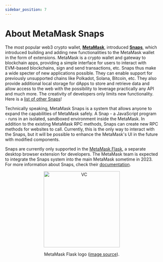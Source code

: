 ```yaml
---
sidebar_position: 7
---
```


# About MetaMask Snaps

The most popular web3 crypto wallet, **[MetaMask](https://metamask.io/)**, introduced **[Snaps](https://metamask.io/snaps/)**, which introduced building and adding new functionalities to the MetaMask wallet in the form of extensions. MetaMask is a crypto wallet and gateway to blockchain apps, providing a simple interface for users to interact with EVM-based blockchains, sign and send transactions, etc. Snaps thus make a wide specter of new applications possible. They can enable support for previously unsupported chains like Polkadot, Solana, Bitcoin, etc. They also provide additional local storage for dApps to store and retrieve data and allow access to the web with the possibility to leverage practically any API and much more. The creativity of developers only limits new functionality. Here is a [list of other Snaps](https://github.com/piotr-roslaniec/awesome-metamask-snaps)!

Technically speaking, MetaMask Snaps is a system that allows anyone to expand the capabilities of MetaMask safely. A Snap - a JavaScript program - runs in an isolated, sandboxed environment inside the MetaMask. In addition to the existing MetaMask RPC methods, Snaps can create new RPC methods for websites to call. Currently, this is the only way to interact with the Snaps, but it will be possible to enhance the MetaMask's UI in the future with modified components.

Snaps are currently only supported in the [MetaMask Flask](https://metamask.io/flask/), a separate desktop browser extension for developers. The MetaMask team is expected to integrate the Snaps system into the main MetaMask sometime in 2023. For more information about Snaps, check their [documentation](https://docs.metamask.io/guide/snaps.html).

<center>
<img src="https://metamask.zendesk.com/hc/article_attachments/6974707389467/mceclip1.png" alt="VC" width="250" /><br />

MetaMask Flask logo (<a href="https://metamask.zendesk.com/hc/article_attachments/6974707389467/mceclip1.png">image source</a>).

</center>
